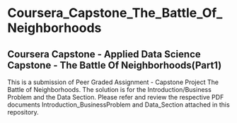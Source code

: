 # Coursera_Capstone_The_Battle_Of_Neighborhoods
## Coursera Capstone - Applied Data Science Capstone - The Battle Of Neighborhoods(Part1)

This is a submission of Peer Graded Assignment - Capstone Project The Battle of Neighborhoods. The solution is for the Introduction/Business Problem and the Data Section. Please refer and review the respective PDF documents Introduction_BusinessProblem and Data_Section attached in this repository.

